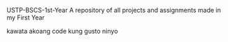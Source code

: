 USTP-BSCS-1st-Year
A repository of all projects and assignments made in my First Year

kawata akoang code kung gusto ninyo
